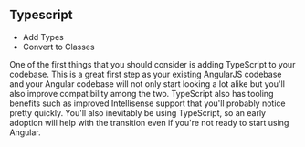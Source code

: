 ## Typescript

* Add Types
* Convert to Classes

<aside class="notes">
One of the first things that you should consider is adding TypeScript to your codebase. This is a great first step as your existing AngularJS codebase and your Angular codebase will not only start looking a lot alike but you'll also improve compatibility among the two. TypeScript also has tooling benefits such as improved Intellisense support that you'll probably notice pretty quickly. You'll also inevitably be using TypeScript, so an early adoption will help with the transition even if you're not ready to start using Angular.
</aside>